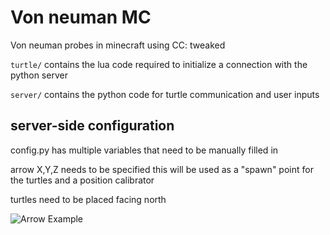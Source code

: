 # Von neuman MC
Von neuman probes in minecraft using CC: tweaked

```turtle/``` contains the lua code required to initialize a connection with the python server

```server/``` contains the python code for turtle communication and user inputs

## server-side configuration

config.py has multiple variables that need to be manually filled in

arrow X,Y,Z needs to be specified
this will be used as a "spawn" point for the turtles and a position calibrator

turtles need to be placed facing north

![Arrow Example](arrow.png "Arrow Example")